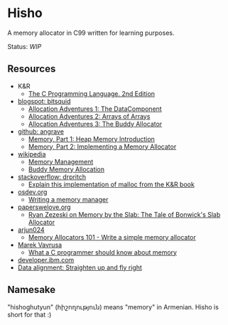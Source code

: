 # Hisho

A memory allocator in C99 written for learning purposes.

Status: _WIP_

## Resources

- K&R
  - [The C Programming Language. 2nd Edition](https://g.co/kgs/qax39B)
- [blogspot: bitsquid](http://bitsquid.blogspot.com/)
  - [Allocation Adventures 1: The DataComponent](http://bitsquid.blogspot.com/2015/06/allocation-adventures-1-datacomponent.html)
  - [Allocation Adventures 2: Arrays of Arrays](http://bitsquid.blogspot.com/2015/06/allocation-adventures-2-arrays-of-arrays.html)
  - [Allocation Adventures 3: The Buddy Allocator](http://bitsquid.blogspot.com/2015/08/allocation-adventures-3-buddy-allocator.html)
- [github: angrave](https://github.com/angrave)
  - [Memory, Part 1: Heap Memory Introduction](https://github.com/angrave/SystemProgramming/wiki/Memory,-Part-1:-Heap-Memory-Introduction)
  - [Memory, Part 2: Implementing a Memory Allocator](https://github.com/angrave/SystemProgramming/wiki/Memory%2C-Part-2%3A-Implementing-a-Memory-Allocator)
- [wikipedia](https://en.wikipedia.org/wiki/Main_Page)
  - [Memory Management](https://en.wikipedia.org/wiki/Memory_management)
  - [Buddy Memory Allocation](https://en.wikipedia.org/wiki/Buddy_memory_allocation)
- [stackoverflow: drpritch](https://stackoverflow.com/users/5518304/dpritch)
  - [Explain this implementation of malloc from the K&R book](https://stackoverflow.com/a/36512105/2019764)
- [osdev.org](https://wiki.osdev.org/Main_Page)
  - [Writing a memory manager](https://wiki.osdev.org/Writing_a_memory_manager)
- [paperswelove.org](https://paperswelove.org/)
  - [Ryan Zezeski on Memory by the Slab: The Tale of Bonwick's Slab Allocator](https://paperswelove.org/2015/video/ryan-zezeski-memory-by-the-slab/)
- [arjun024](https://arjunsreedharan.org/)
  - [Memory Allocators 101 - Write a simple memory allocator](https://arjunsreedharan.org/post/148675821737/memory-allocators-101-write-a-simple-memory)
- [Marek Vavrusa](https://marek.vavrusa.com/)
  - [What a C programmer should know about memory](https://marek.vavrusa.com/memory/)
- [developer.ibm.com](https://developer.ibm.com/)
 - [Data alignment: Straighten up and fly right](https://developer.ibm.com/technologies/systems/articles/pa-dalign/)

## Namesake

"hishoghutyun" (հիշողություն) means "memory" in Armenian. Hisho is short for that :)
